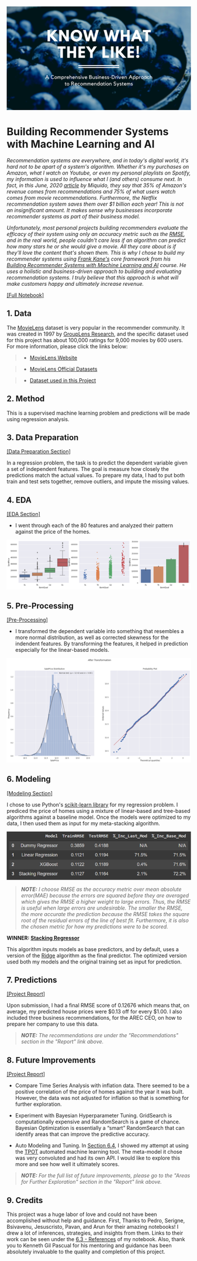 ![banner](https://raw.githubusercontent.com/villafue/Capstone_2_MovieLens/7aa6f7dfc758b781b43f2822c67bd9139d5e95f9/Pictures/README/KNOW%20WHAT%20THEY%20LIKE%20BB.svg)
# Building Recommender Systems with Machine Learning and AI

*Recommendation systems are everywhere, and in today's digital world, it's hard not to be apart of a system's algorithm. Whether it's my purchases on Amazon, what I watch on Youtube, or even my personal playlists on Spotify, my information is used to influence what I (and others) consume next. In fact, in this June, 2020 [article](https://medium.com/swlh/we-know-what-you-like-perks-of-recommendation-systems-in-business-5f227bb6d09) by Miquido, they say that 35% of Amazon's revenue comes from recommendations and 75% of what users watch comes from movie recommendations. Furthermore, the Netflix recommendation system saves them over $1 billion each year! This is not an insignificant amount. It makes sense why businesses incorporate recommender systems as part of their business model.*

*Unfortunately, most personal projects building recommenders evaluate the efficacy of their system using only an accuracy metric such as the [RMSE](https://www.statisticshowto.com/probability-and-statistics/regression-analysis/rmse-root-mean-square-error/), and in the real world, people couldn't care less if an algorithm can predict how many stars he or she would give a movie. All they care about is if they'll love the content that's shown them. This is why I chose to build my recommender systems using [Frank Kane's](https://www.linkedin.com/in/fkane/?trk=lil_course) core framework from his [Building Recommender Systems with Machine Learning and AI](https://www.linkedin.com/learning/building-recommender-systems-with-machine-learning-and-ai/install-anaconda-review-course-materials-and-create-movie-recommendations?u=36492188) course. He uses a holistic and business-driven approach to building and evaluating recommendation systems. I truly believe that this approach is what will make customers happy and ultimately increase revenue.*  

[[Full Notebook]](https://colab.research.google.com/github/villafue/Capstone_2_MovieLens/blob/main/MovieLens.ipynb)

## 1. Data

The [MovieLens](https://en.wikipedia.org/wiki/MovieLens) dataset is very popular in the recommender community. It was created in 1997 by [GroupLens Research](https://grouplens.org/), and the specific dataset used for this project has about 100,000 ratings for 9,000 movies by 600 users. For more information, please click the links below:

> * [MovieLens Website](https://movielens.org/)

> * [MovieLens Official Datasets](https://grouplens.org/datasets/movielens/)

> * [Dataset used in this Project](https://github.com/villafue/Capstone_2_MovieLens/tree/main/Data)

## 2. Method

This is a supervised machine learning problem and predictions will be made using regression analysis. 

## 3. Data Preparation 

[[Data Preparation Section]](https://colab.research.google.com/github/villafue/Capstone_1-_Predict_House_Prices/blob/master/House_Price.ipynb#data_preparation)

In a regression problem, the task is to predict the dependent variable given a set of independent features. The goal is measure how closely the predictions match the actual values. To prepare my data, I had to put both train and test sets together, remove outliers, and impute the missing values. 

## 4. EDA

[[EDA Section]](https://colab.research.google.com/github/villafue/Capstone_1-_Predict_House_Prices/blob/master/House_Price.ipynb#exploratory_data_analysis)

* I went through each of the 80 features and analyzed their pattern against the price of the homes.

![](https://raw.githubusercontent.com/villafue/Capstone_1-_Predict_House_Prices/master/Pictures/EDA_BsmtQual.png)

## 5. Pre-Processing

[[Pre-Processing]](https://colab.research.google.com/github/villafue/Capstone_1-_Predict_House_Prices/blob/master/House_Price.ipynb#target_variable)

* I transformed the dependent variable into something that resembles a more normal distribution, as well as corrected skewness for the indendent features. By transforming the features, it helped in prediction especially for the linear-based models. 

![](https://raw.githubusercontent.com/villafue/Capstone_1-_Predict_House_Prices/master/Pictures/SalePrice%20Transformed.png)

## 6. Modeling

[[Modeling Section]](https://colab.research.google.com/github/villafue/Capstone_1-_Predict_House_Prices/blob/master/House_Price.ipynb#modeling)

I chose to use Python's [scikit-learn library](https://scikit-learn.org/stable/) for my regression problem. I prediced the price of homes using a mixture of linear-based and tree-based algorithms against a baseline model. Once the models were optimized to my data, I then used them as input for my meta-stacking algorithm.

![](https://raw.githubusercontent.com/villafue/Capstone_1-_Predict_House_Prices/master/Pictures/Final%20Table.png)

>***NOTE:** I choose RMSE as the accuracy metric over mean absolute error(MAE) because the errors are squared before they are averaged which gives the RMSE a higher weight to large errors. Thus, the RMSE is useful when large errors are undesirable. The smaller the RMSE, the more accurate the prediction because the RMSE takes the square root of the residual errors of the line of best fit. Furthermore, it is also the chosen metric for how my predictions were to be scored.*

**WINNER: [Stacking Regressor](https://scikit-learn.org/stable/modules/generated/sklearn.ensemble.StackingRegressor.html)**

This algorithm inputs models as base predictors, and by default, uses a version of the [Ridge](https://scikit-learn.org/stable/modules/generated/sklearn.linear_model.RidgeCV.html#sklearn.linear_model.RidgeCV) algorithm as the final predictor. The optimized version used both my models and the original training set as input for prediction.  

## 7. Predictions

[[Project Report]](https://github.com/villafue/Capstone_1-_Predict_House_Prices/blob/master/Final/Capstone%201%20Final%20Report%203Feb21.pdf)

Upon submission, I had a final RMSE score of 0.12676 which means that, on average, my predicted house prices were $0.13 off for every $1.00. I also included three business recommendations, for the AREC CEO, on how to prepare her company to use this data.

>***NOTE:** The recommendations are under the "Recommendations" section in the "Report" link above.*

## 8. Future Improvements

[[Project Report]](https://github.com/villafue/Capstone_1-_Predict_House_Prices/blob/master/Final/Capstone%201%20Final%20Report%203Feb21.pdf)

* Compare Time Series Analysis with inflation data. There seemed to be a positive correlation of the price of homes against the year it was built. However, the data was not adjusted for inflation so that is something for further exploration.

* Experiment with Bayesian Hyperparameter Tuning. GridSearch is computationally expensive and RandomSearch is a game of chance. Bayesian Optimization is essentially a “smart” RandomSearch that can identify areas that can improve the predictive accuracy.   

* Auto Modeling and Tuning. In [Section 6.4](https://colab.research.google.com/github/villafue/Capstone_1-_Predict_House_Prices/blob/master/House_Price.ipynb#TPOT), I showed my attempt at using the [TPOT](http://epistasislab.github.io/tpot/) automated machine learning tool. The meta-model it chose was very convoluted and had its own API. I would like to explore this more and see how well it ultimately scores.

>***NOTE:** For the full list of future improvements, please go to the "Areas for Further Exploration" section in the "Report" link above.*

## 9. Credits

This project was a huge labor of love and could not have been accomplished without help and guidance. First, Thanks to Pedro, Serigne, Bsivavenu, Jesuscristo, Pavan, and Arun for their amazing notebooks! I drew a lot of inferences, strategies, and insights from them. Links to their work can be seen under the [6.3 - References](https://colab.research.google.com/github/villafue/Capstone_1-_Predict_House_Prices/blob/master/House_Price.ipynb#references) of my notebook. Also, thank you to Kenneth Gil Pascual for his mentoring and guidance has been absolutely invaluable to the quality and completion of this project.




